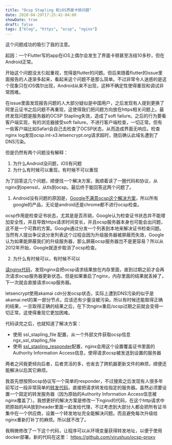 ```yaml
---
title: "Ocsp Stapling 和iOS界面卡顿问题"
date: 2020-04-29T17:25:42-04:00
showDate: true
draft: false
tags: ["blog", "https", "ocsp", "nginx"]
---
```


这个问题成功的吸引了我的注意。

起因：一个Flutter写的app在iOS上偶尔会发生了界面卡顿甚至冻结10多秒，但在Android正常。

开始这个问题没太引起重视，觉得是flutter的问题。但后来随着flutter的issue里面报告的人逐渐多起来，看起来这个问题不是那么简单。不过非常令人迷惑的是这个现象只在iOS偶尔出现，Android从来不出现，这种不确定性使得重现和调试非常困难。

在issue里面发现报告问题的人大部分疑似是中国用户，之后发现有人提到更换了阿里云证书之后问题不再重现，这使得我们把问题方向放在https相关问题上。最终发现问题是服务器的OCSP Stapling失效，造成了soft failure。之后的行为要看客户端实现，有的浏览器接受soft failure，不进行客户端检查，一切正常。但有一些客户端比如Safari会自己去检查了OCSP状态，从而造成界面无响应。检查nginx log发现ocsp.int-x3.letsencrypt.org请求超时，随后确认此域名遭到了DNS污染。

但是仍然有两个问题没有解释：

1. 为什么Android没问题，iOS有问题
2. 为什么有时候可以重现，有时候不可以重现

为了回答这几个问题，顺便找一个解决方案，我顺着读了一圈代码和协议，从nginx到openssl，从tls到ocsp。最后终于能回答这两个问题了。

<!--more--> 

1. Android没有问题的原因是，[Google不满意ocsp这个解决方案](https://blog.wirelessmoves.com/2015/03/ocsp-stapling-and-android-that-doesnt-care.html)，所以所有google的产品，无论是android还是chrome都不进行ocsp检查。

ocsp作用是检查证书状态，尤其是是否吊销，Google认为检查证书状态并不能增加安全性，并且导致https请求时间变长，并且ocsp服务器本身也可能会出问题，这不是一个可靠的方案。Google通过分发一个列表到本地来解决证书检查问题。当然有人提出争议说分发列表这个过程会因为升级服务器被屏蔽而失效，Google认为如果能屏蔽我们的升级服务器，那么屏蔽ocsp服务器岂不是更容易？所以从2012年开始，Google就逐步取消了ocsp检查。

2. 为什么有时候可以，有时候不可以

[读nginx代码](https://github.com/nginx/nginx/blob/c17bc31d41a0372002115899a2c64e89aeca7e7d/src/event/ngx_event_openssl_stapling.c#L554)，发现nginx会把ocsp请求结果放在内存里面，直到过期之前才会再次请求ocsp服务器更新状态。但是如果重启了nginx，内存里面的结果就丢掉了，下一次就会直接请求ocsp服务器。

letsencrypt使用akamai cdn分发ocsp状态，实际上遭到DNS污染的似乎是akamai.net的某一部分节点，应该还有少量没被污染。所以有时候还能取得正确的结果，一旦取得正确的结果之后，在下次nginx重启/ocsp过期之前就会变得一切正常。这使得重现它更加困难。

代码读完之后，也就知道了解决方案：

* 使用 ssl_stapling_file 配置，从一个外部文件获取ocsp信息 ngx_ssl_stapling_file 
* 使用 [ssl_stapling_responder](https://github.com/nginx/nginx/blob/c17bc31d41a0372002115899a2c64e89aeca7e7d/src/event/ngx_event_openssl_stapling.c#L382)配置，nginx会用这个设置覆盖证书里面的Authority Information Access信息，使得请求ocsp被发送到设置的服务器

两者之间我更倾向后者，后者灵活的多，也省去了跨机器更新文件的麻烦，顺便还能解决以后其它麻烦。

我首先想按照ocsp协议写一个简单的responder，不过搜索之后发现有人很多年前写过一段非常简单的[转发代码](https://github.com/dlecorfec/ocsp-proxy)，直接把请求转发给指定的服务器。虽然必须要设置一个固定的转发服务器（因为原始的Authority Information Access信息被nginx覆盖了）。我想更好的解决方案是修改一下nginx的代码，在这个http请求中把原始的AIA放到header里面一起发给代理，不过考虑到大部分人都会把所有证书集中在一个供应商，设置一个转发地址完全能解决问题。而且避免每次升级给nginx重新打补丁的麻烦。所以就不改了。

我稍微修改了一下这个代码，让程序可以从环境变量获得转发地址，以便于使用docker部署。新的代码在这里： https://github.com/virushuo/ocsp-proxy


